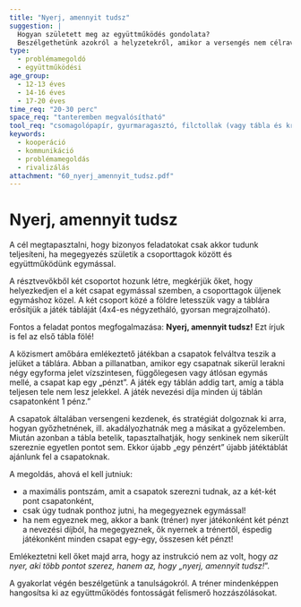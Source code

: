 ```yaml
---
title: "Nyerj, amennyit tudsz"
suggestion: | 
  Hogyan született meg az együttműködés gondolata?
  Beszélgethetünk azokról a helyzetekről, amikor a versengés nem célravezető, és az együttműködés végső soron kedvezőbb. Ugyanakkor vannak olyan helyzetek, amikor létjogosultsága van a versengésnek és az együttműködésnek vannak nem kívánt következményei.
type:
  - problémamegoldó
  - együttműködési
age_group:
  - 12-13 éves
  - 14-16 éves
  - 17-20 éves
time_req: "20-30 perc"
space_req: "tanteremben megvalósítható"
tool_req: "csomagolópapír, gyurmaragasztó, filctollak (vagy tábla és kréták), játékpénz"
keywords: 
  - kooperáció
  - kommunikáció
  - problémamegoldás
  - rivalizálás
attachment: "60_nyerj_amennyit_tudsz.pdf"
---
```


# Nyerj, amennyit tudsz

A cél megtapasztalni, hogy bizonyos feladatokat csak akkor tudunk teljesíteni, ha megegyezés születik a csoporttagok között és együttműködünk egymással.

A résztvevőkből két csoportot hozunk létre, megkérjük őket, hogy helyezkedjen el a két csapat egymással szemben, a csoporttagok üljenek egymáshoz közel. A két csoport közé a földre letesszük vagy a táblára erősítjük a játék tábláját (4x4-es négyzetháló, gyorsan megrajzolható).

Fontos a feladat pontos megfogalmazása: **Nyerj, amennyit tudsz!** Ezt írjuk is fel az első tábla fölé!

A közismert amőbára emlékeztető játékban a csapatok felváltva teszik a jelüket a táblára. Abban a pillanatban, amikor egy csapatnak sikerül lerakni négy egyforma jelet vízszintesen, függőlegesen vagy átlósan egymás mellé, a csapat kap egy „pénzt”. A játék egy táblán addig tart, amíg a tábla teljesen tele nem lesz jelekkel. A játék nevezési díja minden új táblán csapatonként 1 pénz.”

A csapatok általában versengeni kezdenek, és stratégiát dolgoznak ki arra, hogyan győzhetnének, ill. akadályozhatnák meg a másikat a győzelemben. Miután azonban a tábla betelik, tapasztalhatják, hogy senkinek nem sikerült szereznie egyetlen pontot sem. Ekkor újabb „egy pénzért” újabb játéktáblát ajánlunk fel a csapatoknak.

A megoldás, ahová el kell jutniuk:

* a maximális pontszám, amit a csapatok szerezni tudnak, az a két-két pont csapatonként,
* csak úgy tudnak ponthoz jutni, ha megegyeznek egymással!
* ha nem egyeznek meg, akkor a bank (tréner) nyer játékonként két pénzt a nevezési díjból, ha megegyeznek, ők nyernek a trénertől, éspedig játékonként minden csapat egy-egy, összesen két pénzt!

Emlékeztetni kell őket majd arra, hogy az instrukció nem az volt, hogy _az nyer, aki több pontot szerez, hanem az, hogy „nyerj, amennyit tudsz!_”.

A gyakorlat végén beszélgetünk a tanulságokról. A tréner mindenképpen hangosítsa ki az együttműködés fontosságát felismerő hozzászólásokat.
  
  
